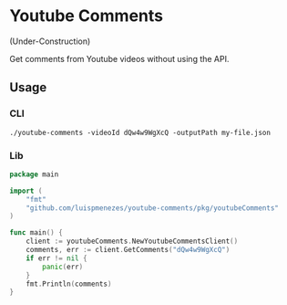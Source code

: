 # Youtube Comments

(Under-Construction)

Get comments from Youtube videos without using the API.

## Usage

### CLI
```
./youtube-comments -videoId dQw4w9WgXcQ -outputPath my-file.json
```

### Lib

```go
package main

import (
	"fmt"
	"github.com/luispmenezes/youtube-comments/pkg/youtubeComments"
)

func main() {
	client := youtubeComments.NewYoutubeCommentsClient()
	comments, err := client.GetComments("dQw4w9WgXcQ")
	if err != nil {
		panic(err)
	}
	fmt.Println(comments)
}
```